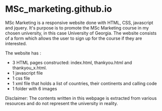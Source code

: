 # MSc_marketing.github.io
MSc Marketing is a responsive website done with HTML, CSS, javascript and jquery. 
It's purpose is to promote the MSc Marketing course in my chosen university, in this case University of Georgia.
The website consists of a form which allows the user to sign up for the course if they are interested.

The website has :
- 3 HTML pages constructed: index.html, thankyou.html and thankyou_x.html. 
- 1 javascript file
- 1 css file 
- 1 xml file that holds a list of countries, their continents and calling code
- 1 folder with 6 images


Disclaimer: The contents written in this webpage is extracted from various resources and do not represent the university in reality. 
